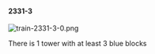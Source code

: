 #### 2331-3
![train-2331-3-0.png](https://github.com/lil-lab/nlvr/raw/master/nlvr/train/images/15/train-2331-3-0.png "train-2331-3-0.png")

There is 1 tower with at least 3 blue blocks